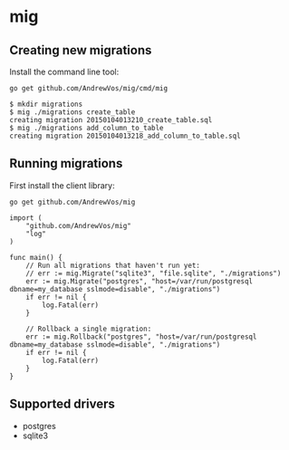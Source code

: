 # mig

## Creating new migrations

Install the command line tool:

```
go get github.com/AndrewVos/mig/cmd/mig
```

```
$ mkdir migrations
$ mig ./migrations create_table
creating migration 20150104013210_create_table.sql
$ mig ./migrations add_column_to_table
creating migration 20150104013218_add_column_to_table.sql
```

## Running migrations

First install the client library:

```
go get github.com/AndrewVos/mig
```

```golang
import (
	"github.com/AndrewVos/mig"
	"log"
)

func main() {
	// Run all migrations that haven't run yet:
	// err := mig.Migrate("sqlite3", "file.sqlite", "./migrations")
	err := mig.Migrate("postgres", "host=/var/run/postgresql dbname=my_database sslmode=disable", "./migrations")
	if err != nil {
		log.Fatal(err)
	}

	// Rollback a single migration:
	err := mig.Rollback("postgres", "host=/var/run/postgresql dbname=my_database sslmode=disable", "./migrations")
	if err != nil {
		log.Fatal(err)
	}
}
```

## Supported drivers

- postgres
- sqlite3
